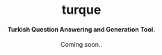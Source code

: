 <div align="center">
<h1>
  turque
</h1>

<h4>
  Turkish Question Answering and Generation Tool.
</h4>
  
Coming soon..
  
</div>
